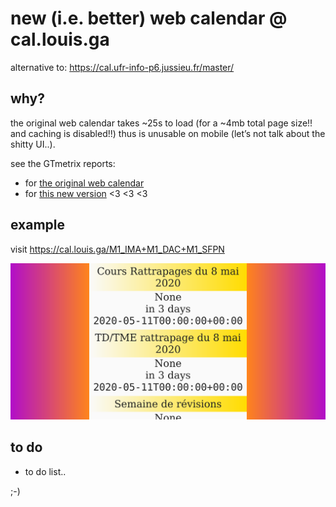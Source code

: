 # new (i.e. better) web calendar @ cal.louis.ga

alternative to: https://cal.ufr-info-p6.jussieu.fr/master/


## why?

the original web calendar takes ~25s to load (for a ~4mb total page size!! and caching is disabled!!) thus is unusable on mobile (let’s not talk about the shitty UI..).

see the GTmetrix reports:
- for [the original web calendar](https://github.com/lgvld/cal/blob/master/misc/GTmetrix-report-cal.ufr-info-p6.jussieu.fr-20200129T010855-wCBGfD5N.pdf)
- for [this new version](https://github.com/lgvld/cal/blob/master/misc/GTmetrix-report-cal.louis.ga-20200129T010849-nLRKfgvq.pdf) <3 <3 <3


## example

visit https://cal.louis.ga/M1_IMA+M1_DAC+M1_SFPN

![](misc/screenshot.png)


## to do

- to do list..


;-)
